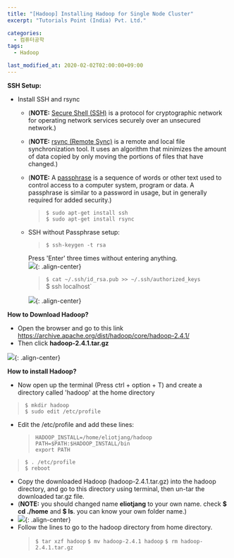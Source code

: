 ```yaml
---
title: "[Hadoop] Installing Hadoop for Single Node Cluster"
excerpt: "Tutorials Point (India) Pvt. Ltd."

categories:
  - 컴퓨터공학
tags:
  - Hadoop

last_modified_at: 2020-02-02T02:00:00+09:00
---
```

**SSH Setup:**  
  - Install SSH and rsync
    - (**NOTE:** <u>Secure Shell (SSH)</u> is a protocol for cryptographic network for operating network services securely over an unsecured network.)
    - (**NOTE:** <u>rsync (Remote Sync)</u> is a remote and local file synchronization tool. It uses an algorithm that minimizes the amount of data copied by only moving the portions of files that have changed.)
    - (**NOTE:** A <u>passphrase</u> is a sequence of words or other text used to control access to a computer system, program or data. A passphrase is similar to a password in usage, but in generally required for added security.)
      >`$ sudo apt-get install ssh`  
      >`$ sudo apt-get install rsync`
    - SSH without Passphrase setup:
      >`$ ssh-keygen -t rsa`  

      Press 'Enter' three times without entering anything.  
      ![](https://eliotjang.github.io/assets/images/hadoop/virtualbox/ssh-keygen.png){: .align-center}  

      >`$ cat ~/.ssh/id_rsa.pub >> ~/.ssh/authorized_keys`  
      >$ ssh localhost`

      ![](https://eliotjang.github.io/assets/images/hadoop/virtualbox/local-host.png){: .align-center}  

**How to Download Hadoop?**  
  - Open the browser and go to this link <https://archive.apache.org/dist/hadoop/core/hadoop-2.4.1/>
  - Then click **hadoop-2.4.1.tar.gz**  

![](https://eliotjang.github.io/assets/images/hadoop/virtualbox/hadoop-download.png){: .align-center}  

**How to install Hadoop?**  
  - Now open up the terminal (Press ctrl + option + T) and create a directory called 'hadoop' at the home directory
  >`$ mkdir hadoop`  
  >`$ sudo edit /etc/profile`
  - Edit the /etc/profile and add these lines:
    >`HADOOP_INSTALL=/home/eliotjang/hadoop`  
    >`PATH=$PATH:$HADOOP_INSTALL/bin`  
    >`export PATH`
  >`$ . /etc/profile`  
  >`$ reboot`
  - Copy the downloaded Hadoop (hadoop-2.4.1.tar.gz) into the hadoop directory, and go to this directory using terminal, then un-tar the downloaded tar.gz file.
  - (**NOTE:** you should changed name **eliotjang** to your own name. check **$ cd ./home** and **$ ls**. you can know your own folder name.)
  - ![](https://eliotjang.github.io/assets/images/hadoop/virtualbox/moved-hadoop-targz.png){: .align-center}
  - Follow the lines to go to the hadoop directory from home directory.
    >`$ tar xzf hadoop`
    >`$ mv hadoop-2.4.1 hadoop`
    >`$ rm hadoop-2.4.1.tar.gz`
